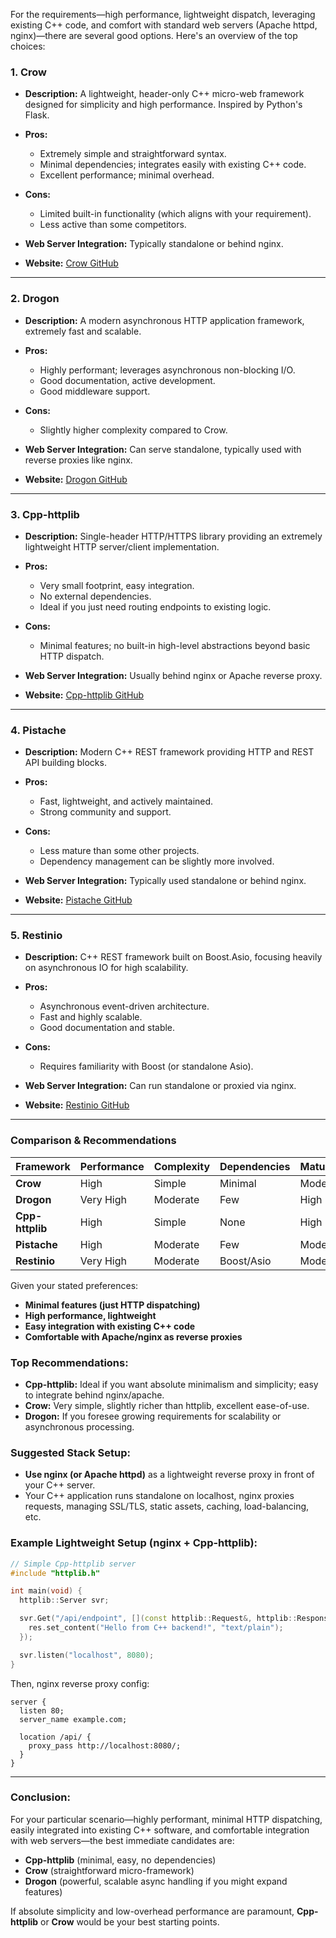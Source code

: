 For the requirements—high performance, lightweight dispatch, leveraging existing C++ code, and comfort with standard web servers (Apache httpd, nginx)—there are several good options. Here's an overview of the top choices:

### 1. **Crow**

* **Description:** A lightweight, header-only C++ micro-web framework designed for simplicity and high performance. Inspired by Python's Flask.
* **Pros:**

    * Extremely simple and straightforward syntax.
    * Minimal dependencies; integrates easily with existing C++ code.
    * Excellent performance; minimal overhead.
* **Cons:**

    * Limited built-in functionality (which aligns with your requirement).
    * Less active than some competitors.
* **Web Server Integration:** Typically standalone or behind nginx.
* **Website:** [Crow GitHub](https://github.com/CrowCpp/Crow)

---

### 2. **Drogon**

* **Description:** A modern asynchronous HTTP application framework, extremely fast and scalable.
* **Pros:**

    * Highly performant; leverages asynchronous non-blocking I/O.
    * Good documentation, active development.
    * Good middleware support.
* **Cons:**

    * Slightly higher complexity compared to Crow.
* **Web Server Integration:** Can serve standalone, typically used with reverse proxies like nginx.
* **Website:** [Drogon GitHub](https://github.com/drogonframework/drogon)

---

### 3. **Cpp-httplib**

* **Description:** Single-header HTTP/HTTPS library providing an extremely lightweight HTTP server/client implementation.
* **Pros:**

    * Very small footprint, easy integration.
    * No external dependencies.
    * Ideal if you just need routing endpoints to existing logic.
* **Cons:**

    * Minimal features; no built-in high-level abstractions beyond basic HTTP dispatch.
* **Web Server Integration:** Usually behind nginx or Apache reverse proxy.
* **Website:** [Cpp-httplib GitHub](https://github.com/yhirose/cpp-httplib)

---

### 4. **Pistache**

* **Description:** Modern C++ REST framework providing HTTP and REST API building blocks.
* **Pros:**

    * Fast, lightweight, and actively maintained.
    * Strong community and support.
* **Cons:**

    * Less mature than some other projects.
    * Dependency management can be slightly more involved.
* **Web Server Integration:** Typically used standalone or behind nginx.
* **Website:** [Pistache GitHub](https://github.com/pistacheio/pistache)

---

### 5. **Restinio**

* **Description:** C++ REST framework built on Boost.Asio, focusing heavily on asynchronous IO for high scalability.
* **Pros:**

    * Asynchronous event-driven architecture.
    * Fast and highly scalable.
    * Good documentation and stable.
* **Cons:**

    * Requires familiarity with Boost (or standalone Asio).
* **Web Server Integration:** Can run standalone or proxied via nginx.
* **Website:** [Restinio GitHub](https://github.com/Stiffstream/restinio)

---

### Comparison & Recommendations

| Framework       | Performance | Complexity | Dependencies | Maturity/Community |
| --------------- | ----------- | ---------- | ------------ | ------------------ |
| **Crow**        | High        | Simple     | Minimal      | Moderate           |
| **Drogon**      | Very High   | Moderate   | Few          | High               |
| **Cpp-httplib** | High        | Simple     | None         | High               |
| **Pistache**    | High        | Moderate   | Few          | Moderate           |
| **Restinio**    | Very High   | Moderate   | Boost/Asio   | Moderate           |

Given your stated preferences:

* **Minimal features (just HTTP dispatching)**
* **High performance, lightweight**
* **Easy integration with existing C++ code**
* **Comfortable with Apache/nginx as reverse proxies**

### **Top Recommendations:**

* **Cpp-httplib:** Ideal if you want absolute minimalism and simplicity; easy to integrate behind nginx/apache.
* **Crow:** Very simple, slightly richer than httplib, excellent ease-of-use.
* **Drogon:** If you foresee growing requirements for scalability or asynchronous processing.

### Suggested Stack Setup:

* **Use nginx (or Apache httpd)** as a lightweight reverse proxy in front of your C++ server.
* Your C++ application runs standalone on localhost, nginx proxies requests, managing SSL/TLS, static assets, caching, load-balancing, etc.

### Example Lightweight Setup (nginx + Cpp-httplib):

```cpp
// Simple Cpp-httplib server
#include "httplib.h"

int main(void) {
  httplib::Server svr;

  svr.Get("/api/endpoint", [](const httplib::Request&, httplib::Response& res) {
    res.set_content("Hello from C++ backend!", "text/plain");
  });

  svr.listen("localhost", 8080);
}
```

Then, nginx reverse proxy config:

```nginx
server {
  listen 80;
  server_name example.com;

  location /api/ {
    proxy_pass http://localhost:8080/;
  }
}
```

---

### Conclusion:

For your particular scenario—highly performant, minimal HTTP dispatching, easily integrated into existing C++ software, and comfortable integration with web servers—the best immediate candidates are:

* **Cpp-httplib** (minimal, easy, no dependencies)
* **Crow** (straightforward micro-framework)
* **Drogon** (powerful, scalable async handling if you might expand features)

If absolute simplicity and low-overhead performance are paramount, **Cpp-httplib** or **Crow** would be your best starting points.
